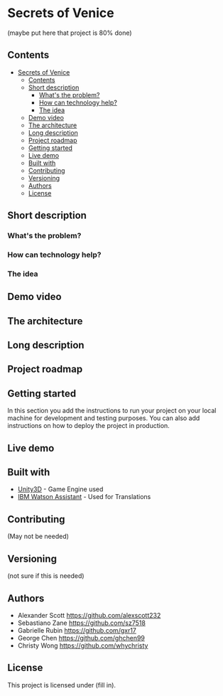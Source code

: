 # Secrets of Venice

(maybe put here that project is 80% done)

## Contents
- [Secrets of Venice](#Secrets-of-Venice)
  - [Contents](#contents)
  - [Short description](#short-description)
    - [What's the problem?](#whats-the-problem)
    - [How can technology help?](#how-can-technology-help)
    - [The idea](#the-idea)
  - [Demo video](#demo-video)
  - [The architecture](#the-architecture)
  - [Long description](#long-description)
  - [Project roadmap](#project-roadmap)
  - [Getting started](#getting-started)
  - [Live demo](#live-demo)
  - [Built with](#built-with)
  - [Contributing](#contributing)
  - [Versioning](#versioning)
  - [Authors](#authors)
  - [License](#license)

## Short description

### What's the problem?

### How can technology help?

### The idea

## Demo video

## The architecture

## Long description

## Project roadmap

## Getting started

In this section you add the instructions to run your project on your local machine for development and testing purposes. You can also add instructions on how to deploy the project in production.

## Live demo

## Built with
- [Unity3D](https://unity.com/) - Game Engine used
- [IBM Watson Assistant](https://www.ibm.com/cloud/watson-assistant) - Used for Translations

## Contributing
(May not be needed) 

## Versioning
(not sure if this is needed)

## Authors

- Alexander Scott https://github.com/alexscott232
- Sebastiano Zane https://github.com/sz7518
- Gabrielle Rubin https://github.com/gxr17
- George Chen https://github.com/ghchen99
- Christy Wong https://github.com/whychristy

## License

This project is licensed under (fill in).


